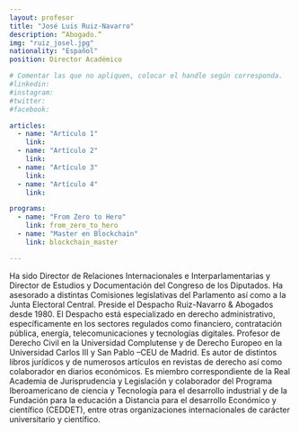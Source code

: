 ```yaml
---
layout: profesor
title: "José Luis Ruiz-Navarro"
description: “Abogado.“
img: "ruiz_josel.jpg"
nationality: "Español"
position: Director Académico

# Comentar las que no apliquen, colocar el handle según corresponda.
#linkedin:
#instagram: 
#twitter:
#facebook:

articles:
  - name: "Artículo 1"
    link:
  - name: "Artículo 2"
    link:
  - name: "Artículo 3"
    link:
  - name: "Artículo 4"
    link:

programs:
  - name: "From Zero to Hero"
    link: from_zero_to_hero
  - name: "Master en Blockchain"
    link: blockchain_master

---
```



Ha sido Director de Relaciones Internacionales e Interparlamentarias y Director
de Estudios y Documentación del Congreso de los Diputados. Ha asesorado a
distintas Comisiones legislativas del Parlamento así como a la Junta Electoral
Central.
Preside el Despacho Ruiz-Navarro & Abogados desde 1980. El Despacho está
especializado en derecho administrativo, específicamente en los sectores
regulados como financiero, contratación pública, energía, telecomunicaciones y
tecnologías digitales.
Profesor de Derecho Civil en la Universidad Complutense y de Derecho Europeo en
la Universidad Carlos III y San Pablo –CEU de Madrid.
Es autor de distintos libros jurídicos y de numerosos artículos en revistas de
derecho así como colaborador en diarios económicos.
Es miembro correspondiente de la Real Academia de Jurisprudencia y Legislación y
colaborador del Programa Iberoamericano de ciencia y Tecnología para el
desarrollo industrial y de la Fundación para la educación a Distancia para el
desarrollo Económico y científico (CEDDET), entre otras organizaciones
internacionales de carácter universitario y científico.

